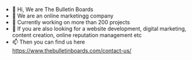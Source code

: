 - 👋 Hi, We are The Bulletin Boards
- 👀 We are an online marketingg company
- 🌱 Currently working on more than 200 projects
- 💞️ If you are also looking for a website development, digital marketing, content creation, online reputation management etc
- 📫 Then you can find us here https://www.thebulletinboards.com/contact-us/

<!---
The Bulletin Boardsis a ✨ special ✨ repository because its `README.md` (this file) appears on your GitHub profile.
You can click the Preview link to take a look at your changes.
--->
